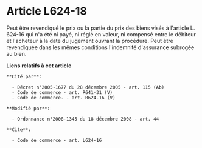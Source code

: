 # Article L624-18

Peut être revendiqué le prix ou la partie du prix des biens visés à l'article L. 624-16 qui n'a été ni payé, ni réglé en
valeur, ni compensé entre le débiteur et l'acheteur à la date du jugement ouvrant la procédure. Peut être revendiquée dans
les mêmes conditions l'indemnité d'assurance subrogée au bien.

**Liens relatifs à cet article**

	**Cité par**:

	  - Décret n°2005-1677 du 28 décembre 2005 - art. 115 (Ab)
	  - Code de commerce - art. R641-31 (V)
	  - Code de commerce. - art. R624-16 (V)

	**Modifié par**:

	  - Ordonnance n°2008-1345 du 18 décembre 2008 - art. 44

	**Cite**:

	  - Code de commerce - art. L624-16
